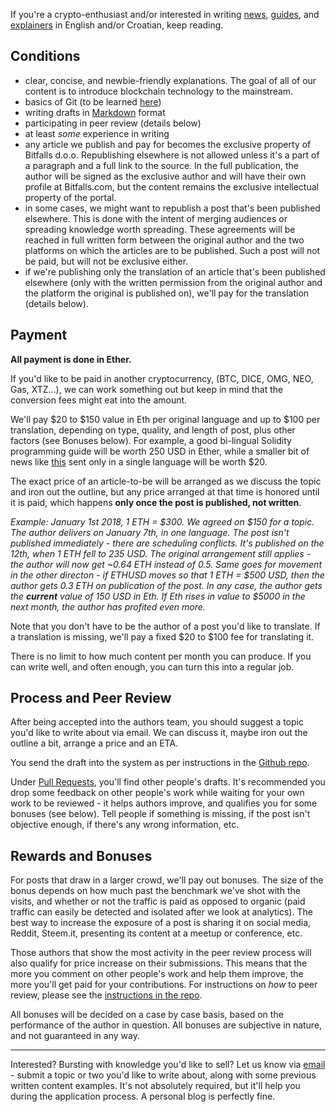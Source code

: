 If you're a crypto-enthusiast and/or interested in writing [news](https://bitfalls.com/category/news/), [guides](https://bitfalls.com/category/guides/), and [explainers](https://bitfalls.com/category/essential/) in English and/or Croatian, keep reading.

## Conditions

- clear, concise, and newbie-friendly explanations. The goal of all of our content is to introduce blockchain technology to the mainstream.
- basics of Git (to be learned [here](https://guides.github.com/))
- writing drafts in [Markdown](https://guides.github.com/features/mastering-markdown/) format
- participating in peer review (details below)
- at least *some* experience in writing
- any article we publish and pay for becomes the exclusive property of Bitfalls d.o.o. Republishing elsewhere is not allowed unless it's a part of a paragraph and a full link to the source. In the full publication, the author will be signed as the exclusive author and will have their own profile at Bitfalls.com, but the content remains the exclusive intellectual property of the portal.
- in some cases, we might want to republish a post that's been published elsewhere. This is done with the intent of merging audiences or spreading knowledge worth spreading. These agreements will be reached in full written form between the original author and the two platforms on which the articles are to be published. Such a post will not be paid, but will not be exclusive either.
- if we're publishing only the translation of an article that's been published elsewhere (only with the written permission from the original author and the platform the original is published on), we'll pay for the translation (details below).

## Payment

**All payment is done in Ether.**

If you'd like to be paid in another cryptocurrency, (BTC, DICE, OMG, NEO, Gas, XTZ...), we can work something out but keep in mind that the conversion fees might eat into the amount.

We'll pay $20 to $150 value in Eth per original language and up to $100 per translation, depending on type, quality, and length of post, plus other factors (see Bonuses below). For example, a good bi-lingual Solidity programming guide will be worth 250 USD in Ether, while a smaller bit of news like [this](https://bitfalls.com/2017/09/11/switzerlands-chiasso-accept-bitcoin-tax-payments/) sent only in a single language will be worth $20.

The exact price of an article-to-be will be arranged as we discuss the topic and iron out the outline, but any price arranged at that time is honored until it is paid, which happens **only once the post is published, not written**.

_Example: January 1st 2018, 1 ETH = $300. We agreed on $150 for a topic. The author delivers on January 7th, in one language. The post isn't published immediately - there are scheduling conflicts. It's published on the 12th, when 1 ETH fell to 235 USD. The original arrangement still applies - the author will now get ~0.64 ETH instead of 0.5. Same goes for movement in the other directon - if ETHUSD moves so that 1 ETH = $500 USD, then the author gets 0.3 ETH on publication of the post. In any case, the author gets the **current** value of 150 USD in Eth. If Eth rises in value to $5000 in the next month, the author has profited even more._

Note that you don't have to be the author of a post you'd like to translate. If a translation is missing, we'll pay a fixed $20 to $100 fee for translating it.

There is no limit to how much content per month you can produce. If you can write well, and often enough, you can turn this into a regular job.

## Process and Peer Review

After being accepted into the authors team, you should suggest a topic you'd like to write about via email. We can discuss it, maybe iron out the outline a bit, arrange a price and an ETA.

You send the draft into the system as per instructions in the [Github repo](https://github.com/Swader/bitfalls_content).

Under [Pull Requests](https://github.com/Swader/bitfalls_content/pulls), you'll find other people's drafts. It's recommended you drop some feedback on other people's work while waiting for your own work to be reviewed - it helps authors improve, and qualifies you for some bonuses (see below). Tell people if something is missing, if the post isn't objective enough, if there's any wrong information, etc.

## Rewards and Bonuses

For posts that draw in a larger crowd, we'll pay out bonuses. The size of the bonus depends on how much past the benchmark we've shot with the visits, and whether or not the traffic is paid as opposed to organic (paid traffic can easily be detected and isolated after we look at analytics). The best way to increase the exposure of a post is sharing it on social media, Reddit, Steem.it, presenting its content at a meetup or conference, etc.

Those authors that show the most activity in the peer review process will also qualify for price increase on their submissions. This means that the more you comment on other people's work and help them improve, the more you'll get paid for your contributions. For instructions on *how* to peer review, please see the [instructions in the repo](https://github.com/Swader/bitfalls_content).

All bonuses will be decided on a case by case basis, based on the performance of the author in question. All bonuses are subjective in nature, and not guaranteed in any way.

---

Interested? Bursting with knowledge you'd like to sell? Let us know via [email][mail] - submit a topic or two you'd like to write about, along with some previous written content examples. It's not absolutely required, but it'll help you during the application process. A personal blog is perfectly fine.

[mail]: mailto:contact@bitfalls.com